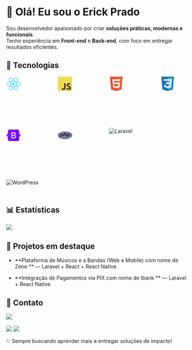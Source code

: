 # 👋 Olá! Eu sou o **Erick Prado**

Sou desenvolvedor apaixonado por criar **soluções práticas, modernas e funcionais**.  
Tenho experiência em **Front-end** e **Back-end**, com foco em entregar resultados eficientes.


## 🧰 Tecnologias

<div style="display:flex; gap:100px; align-items:center; flex-wrap:wrap">
  <img alt="React Native" height="40" src="https://raw.githubusercontent.com/devicons/devicon/master/icons/react/react-original.svg" />
  <img alt="JavaScript" height="40" src="https://raw.githubusercontent.com/devicons/devicon/master/icons/javascript/javascript-original.svg" />
  <img alt="HTML5" height="40" src="https://raw.githubusercontent.com/devicons/devicon/master/icons/html5/html5-original.svg" />
  <img alt="CSS3" height="40" src="https://raw.githubusercontent.com/devicons/devicon/master/icons/css3/css3-original.svg" />
  <img alt="Bootstrap" height="40" src="https://raw.githubusercontent.com/devicons/devicon/master/icons/bootstrap/bootstrap-original.svg" />
  <img alt="PHP" height="40" src="https://raw.githubusercontent.com/devicons/devicon/master/icons/php/php-original.svg" />
  <img alt="Laravel" height="40" src="https://cdn.jsdelivr.net/gh/devicons/devicon/icons/laravel/laravel-original.svg" />
  <img alt="WordPress" height="40" src="https://cdn.jsdelivr.net/gh/devicons/devicon/icons/wordpress/wordpress-original.svg" />

</div>


## 📊 Estatísticas

<p align="start">
  <img height="160" src="https://github-readme-stats.vercel.app/api?username=Pradiss&show_icons=true&theme=transparent&hide_title=true&count_private=true" />
 
</p>


## 🚀 Projetos em destaque

- **Plataforma de Músicos e a Bandas (Web e Mobile) com nome de Zene ** — Laravel + React + React Native
   
- **Integração de Pagamentos via PIX com nome de Ibank ** — Laravel + React Native  


## 📩 Contato

<div > 
  
  <a href="https://instagram.com/erickpradofc" rel="nofollow"><img src="https://camo.githubusercontent.com/cc8a4ea180871317216b7557a7a9b8f1b565ce74863323097aa367961c70de96/68747470733a2f2f696d672e736869656c64732e696f2f62616467652f2d496e7374616772616d2d2532334534343035463f7374796c653d666f722d7468652d6261646765266c6f676f3d696e7374616772616d266c6f676f436f6c6f723d7768697465" data-canonical-src="https://img.shields.io/badge/-Instagram-%23E4405F?style=for-the-badge&amp;logo=instagram&amp;logoColor=white" style="max-width: 100%;"></a>
  
  <a href="mailto:erick.p436@gmail.com"><img src="https://camo.githubusercontent.com/8a15df73eefc8d613bab8230d8859b6328119607d14846dd1f1e0e9b526126b2/68747470733a2f2f696d672e736869656c64732e696f2f62616467652f2d476d61696c2d2532333333333f7374796c653d666f722d7468652d6261646765266c6f676f3d676d61696c266c6f676f436f6c6f723d7768697465" data-canonical-src="https://img.shields.io/badge/-Gmail-%23333?style=for-the-badge&amp;logo=gmail&amp;logoColor=white" style="max-width: 100%;"></a>
  <a href="https://www.linkedin.com/in/erick-prado-9305112a2/" rel="nofollow"><img src="https://camo.githubusercontent.com/7fee771b415a6f144501304c2c4074aa62a0dd96ddc0f8c0aafd95ac0af584c1/68747470733a2f2f696d672e736869656c64732e696f2f62616467652f2d4c696e6b6564496e2d2532333030373742353f7374796c653d666f722d7468652d6261646765266c6f676f3d6c696e6b6564696e266c6f676f436f6c6f723d7768697465" data-canonical-src="https://img.shields.io/badge/-LinkedIn-%230077B5?style=for-the-badge&amp;logo=linkedin&amp;logoColor=white" style="max-width: 100%;"></a> 
</div>

✨ Sempre buscando aprender mais e entregar soluções de impacto!
